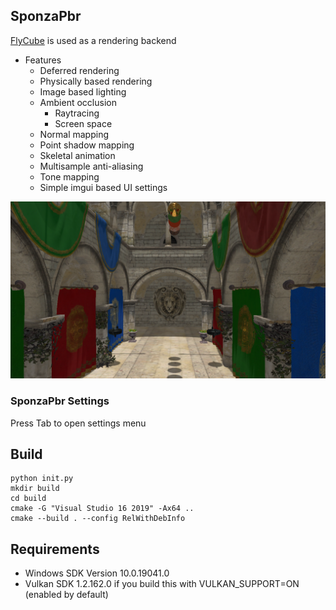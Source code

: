 ## SponzaPbr

[FlyCube](https://github.com/andrejnau/FlyCube) is used as a rendering backend

* Features
  * Deferred rendering
  * Physically based rendering
  * Image based lighting
  * Ambient occlusion
    * Raytracing
    * Screen space
  * Normal mapping
  * Point shadow mapping
  * Skeletal animation
  * Multisample anti-aliasing
  * Tone mapping
  * Simple imgui based UI settings

![sponza.png](screenshots/sponza.png)

### SponzaPbr Settings
Press Tab to open settings menu

## Build
```
python init.py
mkdir build
cd build
cmake -G "Visual Studio 16 2019" -Ax64 ..
cmake --build . --config RelWithDebInfo
```

## Requirements
* Windows SDK Version 10.0.19041.0
* Vulkan SDK 1.2.162.0 if you build this with VULKAN_SUPPORT=ON (enabled by default)
